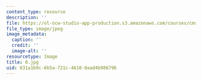 ```yaml
---
content_type: resource
description: ''
file: https://ol-ocw-studio-app-production.s3.amazonaws.com/courses/cms-930-media-education-and-the-marketplace-fall-2001/631a1b9c6b5a721c46100aad4b986796_8.jpg
file_type: image/jpeg
image_metadata:
  caption: ''
  credit: ''
  image-alt: ''
resourcetype: Image
title: 8.jpg
uid: 631a1b9c-6b5a-721c-4610-0aad4b986796
---
```

